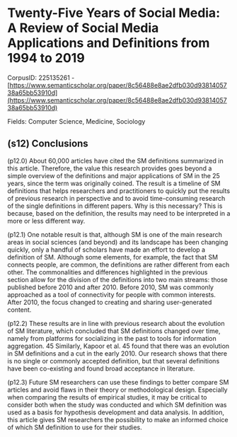 # Twenty-Five Years of Social Media: A Review of Social Media Applications and Definitions from 1994 to 2019

CorpusID: 225135261 - [https://www.semanticscholar.org/paper/8c56488e8ae2dfb030d9381405738a65bb53910d](https://www.semanticscholar.org/paper/8c56488e8ae2dfb030d9381405738a65bb53910d)

Fields: Computer Science, Medicine, Sociology

## (s12) Conclusions
(p12.0) About 60,000 articles have cited the SM definitions summarized in this article. Therefore, the value this research provides goes beyond a simple overview of the definitions and major applications of SM in the 25 years, since the term was originally coined. The result is a timeline of SM definitions that helps researchers and practitioners to quickly put the results of previous research in perspective and to avoid time-consuming research of the single definitions in different papers. Why is this necessary? This is because, based on the definition, the results may need to be interpreted in a more or less different way.

(p12.1) One notable result is that, although SM is one of the main research areas in social sciences (and beyond) and its landscape has been changing quickly, only a handful of scholars have made an effort to develop a definition of SM. Although some elements, for example, the fact that SM connects people, are common, the definitions are rather different from each other. The commonalities and differences highlighted in the previous section allow for the division of the definitions into two main streams: those published before 2010 and after 2010. Before 2010, SM was commonly approached as a tool of connectivity for people with common interests. After 2010, the focus changed to creating and sharing user-generated content.

(p12.2) These results are in line with previous research about the evolution of SM literature, which concluded that SM definitions changed over time, namely from platforms for socializing in the past to tools for information aggregation. 45 Similarly, Kapoor et al. 45 found that there was an evolution in SM definitions and a cut in the early 2010. Our research shows that there is no single or commonly accepted definition, but that several definitions have been co-existing and found broad acceptance in literature.

(p12.3) Future SM researchers can use these findings to better compare SM articles and avoid flaws in their theory or methodological design. Especially when comparing the results of empirical studies, it may be critical to consider both when the study was conducted and which SM definition was used as a basis for hypothesis development and data analysis. In addition, this article gives SM researchers the possibility to make an informed choice of which SM definition to use for their studies.
